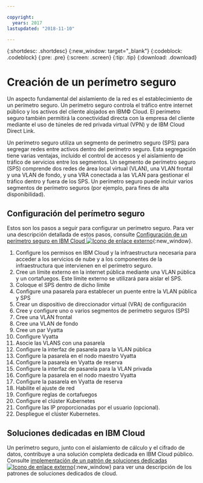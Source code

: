 ```yaml
---

copyright:
  years: 2017
lastupdated: "2018-11-10"

---
```


{:shortdesc: .shortdesc}
{:new_window: target="_blank"}
{:codeblock: .codeblock}
{:pre: .pre}
{:screen: .screen}
{:tip: .tip}
{:download: .download}

# Creación de un perímetro seguro
Un aspecto fundamental del aislamiento de la red es el establecimiento de un perímetro seguro.  Un perímetro seguro controla el tráfico entre internet público y los activos del cliente alojados en IBM© Cloud.  El perímetro seguro también permitirá la conectividad directa con la empresa del cliente mediante el uso de túneles de red privada virtual (VPN) y de IBM Cloud Direct Link.

Un perímetro seguro utiliza un segmento de perímetro seguro (SPS) para segregar redes entre activos dentro del perímetro seguro. Esta segregación tiene varias ventajas, incluido el control de accesos y el aislamiento de tráfico de servicios entre los segmentos. Un segmento de perímetro seguro (SPS) comprende dos redes de área local virtual (VLAN), una VLAN frontal y una VLAN de fondo, y una VRA conectada a las VLAN para gestionar el tráfico dentro y fuera de los SPS. Un perímetro seguro puede incluir varios segmentos de perímetro seguros (por ejemplo, para fines de alta disponibilidad).

## Configuración del perímetro seguro

Estos son los pasos a seguir para configurar un perímetro seguro.  Para ver una descripción detallada de estos pasos, consulte [Configuración de un perímetro seguro en IBM Cloud ![Icono de enlace externo](../../icons/launch-glyph.svg "Icono de enlace externo")](https://developer.ibm.com/dwblog/2018/ibm-cloud-vyatta-set-up-secure-perimeter){:new_window}.

1. Configure los permisos en IBM Cloud y la infraestructura necesaria para acceder a los servicios de nube y a los componentes de la infraestructura que intervienen en el perímetro seguro.
2. Cree un límite externo en la internet pública mediante una VLAN pública y un cortafuegos. Este límite externo se utilizará para aislar el SPS.
3. Coloque el SPS dentro de dicho límite
4. Configure una pasarela para establecer un puente entre la VLAN pública y SPS
5. Crear un dispositivo de direccionador virtual (VRA) de configuración
6. Cree y configure uno o varios segmentos de perímetro seguros (SPS)
7. Cree una VLAN frontal
8. Cree una VLAN de fondo
9. Cree un par Vyatta
10. Configure Vyatta
11. Asocie las VLANS con una pasarela
12. Configure la interfaz de pasarela para la VLAN pública
13. Configure la pasarela en el nodo maestro Vyatta
14. Configure la pasarela en Vyatta de reserva
15. Configure la interfaz de pasarela para la VLAN privada
16. Configure la pasarela en el nodo maestro Vyatta
17. Configure la pasarela en Vyatta de reserva
18. Habilite el ajuste de red
19. Configure reglas de cortafuegos
20. Configure el clúster Kubernetes
21. Configure las IP proporcionadas por el usuario (opcional).
22. Despliegue el clúster Kubernetes.

## Soluciones dedicadas en IBM Cloud
Un perímetro seguro, junto con el aislamiento de cálculo y el cifrado de datos, contribuye a una solución completa dedicada en IBM Cloud público.  Consulte [implementación de un patrón de soluciones dedicadas ![Icono de enlace externo](../../icons/launch-glyph.svg "Icono de enlace externo")](https://developer.ibm.com/dwblog/2018/ibm-cloud-dedicated-cloud-solution-patterns/){:new_window} para ver una descripción de los patrones de soluciones dedicados de cloud.
